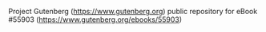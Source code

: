 Project Gutenberg (https://www.gutenberg.org) public repository for
eBook #55903 (https://www.gutenberg.org/ebooks/55903)
